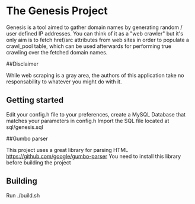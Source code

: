 # The Genesis Project

Genesis is a tool aimed to gather domain names by generating random / user defined IP addresses. You can think of it as a "web crawler" but it's only aim is to fetch href/src attributes from web sites in order to populate a crawl_pool table, which can be used afterwards for performing true crawling over the fetched domain names.

##Disclaimer

While web scraping is a gray area, the authors of this application take no responsability to whatever you might do with it.

## Getting started

Edit your config.h file to your preferences, create a MySQL Database that matches your parameters in config.h
Import the SQL file located at sql/genesis.sql

##Gumbo parser

This project uses a great library for parsing HTML https://github.com/google/gumbo-parser
You need to install this library before building the project

## Building

Run ./build.sh
